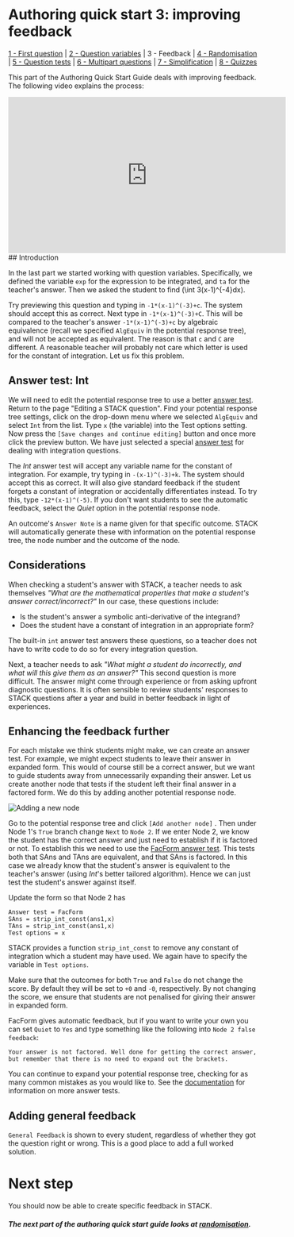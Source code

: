 # Authoring quick start 3: improving feedback

[1 - First question](Authoring_quick_start.md) | [2 - Question variables](Authoring_quick_start_2.md) | 3 - Feedback | [4 - Randomisation](Authoring_quick_start_4.md) | [5 - Question tests](Authoring_quick_start_5.md) | [6 - Multipart questions](Authoring_quick_start_6.md) | [7 - Simplification](Authoring_quick_start_7.md) | [8 - Quizzes](Authoring_quick_start_8.md)



This part of the Authoring Quick Start Guide deals with improving feedback. The following video explains the process:

<iframe width="560" height="315" src="https://www.youtube.com/embed/l6QAMmUA5Pk" frameborder="0" allowfullscreen></iframe>
## Introduction

In the last part we started working with question variables. Specifically, we defined the variable  `exp` for the expression to be integrated, and `ta` for the teacher's answer. Then we asked the student to find \(\int 3(x-1)^{-4}dx\).

Try previewing this question and typing in  `-1*(x-1)^(-3)+c`. The system should accept this as correct.  Next type in `-1*(x-1)^(-3)+C`.  This will be compared to the teacher's answer `-1*(x-1)^(-3)+c` by algebraic equivalence (recall we specified `AlgEquiv` in the potential response tree), and will not be accepted as equivalent.  The reason is that `c` and `C` are different.  A reasonable teacher will probably not care which letter is used for the constant of integration. Let us fix this problem.

## Answer test: Int

We will need to edit the potential response tree to use a better [answer test](Answer_tests.md#Int). Return to the page "Editing a STACK question". Find your potential response tree settings, click on the drop-down menu where we selected `AlgEquiv` and select `Int` from the list. Type `x` (the variable) into the Test options setting. Now press the `[Save changes and continue editing]` button and once more click the preview button.  We have just selected a special [answer test](Answer_tests.md) for dealing with integration questions.

The _Int_ answer test will accept any variable name for the constant of integration. For example, try typing in  `-(x-1)^(-3)+k`. The system should accept this as correct.  It will also give standard feedback if the student forgets a constant of integration or accidentally differentiates instead.  To try this, type `-12*(x-1)^(-5)`.  If you don't want students to see the automatic feedback, select the _Quiet_ option in the potential response node.

An outcome's  `Answer Note` is a name given for that specific outcome. STACK will automatically generate these with information on the potential response tree, the node number and the outcome of the node.

## Considerations

When checking a student's answer with STACK, a teacher needs to ask themselves _"What are the mathematical properties that make a student's answer correct/incorrect?"_  In our case, these questions include:

- Is the student's answer a symbolic anti-derivative of the integrand?
- Does the student have a constant of integration in an appropriate form?

The built-in `int` answer test answers these questions, so a teacher does not have to write code to do so for every integration question.

Next, a teacher needs to ask _"What might a student do incorrectly, and what will this give them as an answer?"_  This second question is more difficult. The answer might come through experience or from asking upfront diagnostic questions. It is often sensible to review students' responses to STACK questions after a year and build in better feedback in light of experiences. 

## Enhancing the feedback further

For each mistake we think students might make, we can create an answer test. For example, we might expect students to leave their answer in expanded form. This would of course still be a correct answer, but we want to guide students away from unnecessarily expanding their answer. Let us create another node that tests if the student left their final answer in a factored form. We do this by adding another potential response node. 

![Adding a new node](%CONTENT/add_new_node.png)

Go to the potential response tree and click `[Add another node]` . Then under Node 1's  `True` branch change `Next` to `Node 2`. If we enter Node 2, we know the student has the correct answer and just need to establish if it is factored or not. To establish this we need to use the [FacForm answer test](Answer_tests.md). This tests both that SAns and TAns are equivalent, and that SAns is factored. In this case we already know that the student's answer is equivalent to the teacher's answer (using *Int*'s better tailored algorithm). Hence we can just test the student's answer against itself.

Update the form so that Node 2 has

```
Answer test = FacForm
SAns = strip_int_const(ans1,x)
TAns = strip_int_const(ans1,x)
Test options = x
```

STACK provides a function `strip_int_const` to remove any constant of integration which a student may have used. We again have to specify the variable in `Test options`. 

Make sure that the outcomes for both `True` and `False` do not change the score. By default they will be set to `+0` and `-0`, respectively. By not changing the score, we ensure that students are not penalised for giving their answer in expanded form.

FacForm gives automatic feedback, but if you want to write your own you can set `Quiet` to `Yes` and type something like the following into `Node 2 false feedback`:

```
Your answer is not factored. Well done for getting the correct answer, but remember that there is no need to expand out the brackets.
```

You can continue to expand your potential response tree, checking for as many common mistakes as you would like to. See the [documentation](Answer_tests.md) for information on more answer tests.

## Adding general feedback

`General Feedback` is shown to every student, regardless of whether they got the question right or wrong. This is a good place to add a full worked solution.

# Next step

You should now be able to create specific feedback in STACK.

##### The next part of the authoring quick start guide looks at [randomisation](Authoring_quick_start_4.md).